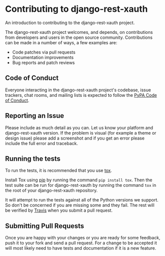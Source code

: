 # Contributing to django-rest-xauth

An introduction to contributing to the django-rest-xauth project.

The django-rest-xauth project welcomes, and depends, on contributions from developers and
users in the open source community. Contributions can be made in a number of
ways, a few examples are:

- Code patches via pull requests
- Documentation improvements
- Bug reports and patch reviews

## Code of Conduct

Everyone interacting in the django-rest-xauth project's codebase, issue trackers, chat
rooms, and mailing lists is expected to follow the [PyPA Code of Conduct].

## Reporting an Issue

Please include as much detail as you can. Let us know your platform and django-rest-xauth
version. If the problem is visual (for example a theme or design issue) please
add a screenshot and if you get an error please include the full error and
traceback.

## Running the tests

To run the tests, it is recommended that you use [tox].

Install Tox using [pip] by running the command `pip install tox`.
Then the test suite can be run for django-rest-xauth by running the command `tox` in the
root of your django-rest-xauth repository.

It will attempt to run the tests against all of the Python versions we
support. So don't be concerned if you are missing some and they fail. The rest
will be verified by [Travis] when you submit a pull request.

## Submitting Pull Requests

Once you are happy with your changes or you are ready for some feedback, push
it to your fork and send a pull request. For a change to be accepted it will
most likely need to have tests and documentation if it is a new feature.

[virtualenv]: https://virtualenv.pypa.io/en/latest/user_guide.html
[pip]: https://pip.pypa.io/en/stable/
[tox]: https://tox.readthedocs.io/en/latest/
[travis]: https://travis-ci.com/repositories
[PyPA Code of Conduct]: https://www.pypa.io/en/latest/code-of-conduct/

